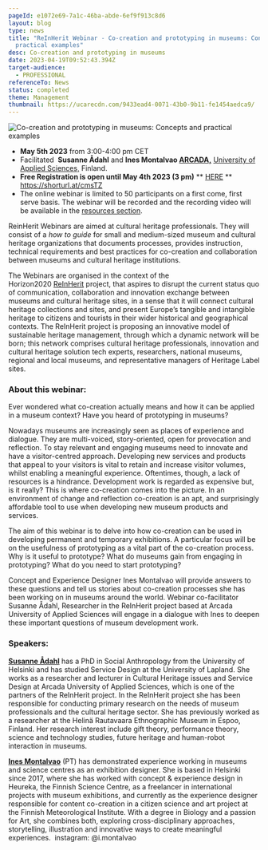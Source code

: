```yaml
---
pageId: e1072e69-7a1c-46ba-abde-6ef9f913c8d6
layout: blog
type: news
title: "ReInHerit Webinar - Co-creation and prototyping in museums: Concepts and
  practical examples"
desc: Co-creation and prototyping in museums
date: 2023-04-19T09:52:43.394Z
target-audience:
  - PROFESSIONAL
referenceTo: News
status: completed
theme: Management
thumbnail: https://ucarecdn.com/9433ead4-0071-43b0-9b11-fe1454aedca9/
---
```

![Co-creation and prototyping in museums: Concepts and practical examples](https://ucarecdn.com/7af3d89a-3ea9-4fe2-b659-83b9e94e4c64/ "Co-creation and prototyping in museums: Concepts and practical examples")

* **May 5th 2023** from 3:00-4:00 pm CET
* Facilitated  **Susanne Ådahl** and **Ines Montalvao [ARCADA,](https://www.arcada.fi/en)** [University of Applied Sciences,](https://www.arcada.fi/en) Finland.
* **Free Registration is open until May 4th 2023 (3 pm)** \*\* [HERE](https://docs.google.com/forms/d/e/1FAIpQLSeCJJ5sYzcYcxGnDd1URAc8-7giX9X4BavBoT_yZAYWmKuZXw/viewform) \*\*\
  <https://shorturl.at/cmsTZ>
* The online webinar is limited to 50 participants on a first come, first serve basis. The webinar will be recorded and the recording video will be available in the [resources section](https://reinherit-hub.eu/webinars).

ReinHerit Webinars are aimed at cultural heritage professionals. They will consist of a *how to guide* for small and medium-sized museum and cultural heritage organizations that documents processes, provides instruction, technical requirements and best practices for co-creation and collaboration between museums and cultural heritage institutions.

The Webinars are organised in the context of the  Horizon2020 [ReInHerit](https://www.reinherit.eu) project, that aspires to disrupt the current status quo of communication, collaboration and innovation exchange between museums and cultural heritage sites, in a sense that it will connect cultural heritage collections and sites, and present Europe’s tangible and intangible heritage to citizens and tourists in their wider historical and geographical contexts. The ReInHerit project is proposing an innovative model of sustainable heritage management, through which a dynamic network will be born; this network comprises cultural heritage professionals, innovation and cultural heritage solution tech experts, researchers, national museums, regional and local museums, and representative managers of Heritage Label sites. 

### About this webinar:

Ever wondered what co-creation actually means and how it can be applied in a museum context? Have you heard of prototyping in museums?

Nowadays museums are increasingly seen as places of experience and dialogue. They are multi-voiced, story-oriented, open for provocation and reflection. To stay relevant and engaging museums need to innovate and have a visitor-centred approach. Developing new services and products that appeal to your visitors is vital to retain and increase visitor volumes, whilst enabling a meaningful experience. Oftentimes, though, a lack of resources is a hindrance. Development work is regarded as expensive but, is it really? This is where co-creation comes into the picture. In an environment of change and reflection co-creation is an apt, and surprisingly affordable tool to use when developing new museum products and services. 

The aim of this webinar is to delve into how co-creation can be used in developing permanent and temporary exhibitions. A particular focus will be on the usefulness of prototyping as a vital part of the co-creation process. Why is it useful to prototype? What do museums gain from engaging in prototyping? What do you need to start prototyping?

Concept and Experience Designer Ines Montalvao will provide answers to these questions and tell us stories about co-creation processes she has been working on in museums around the world. Webinar co-facilitator Susanne Ådahl, Researcher in the ReInHerit project based at Arcada University of Applied Sciences will engage in a dialogue with Ines to deepen these important questions of museum development work.

### Speakers:

**[Susanne Ådahl](https://www.linkedin.com/in/susannetheresiaadahl/)** has a PhD in Social Anthropology from the University of Helsinki and has studied Service Design at the University of Lapland. She works as a researcher and lecturer in Cultural Heritage issues and Service Design at Arcada University of Applied Sciences, which is one of the partners of the ReInHerit project. In the ReInHerit project she has been responsible for conducting primary research on the needs of museum professionals and the cultural heritage sector. She has previously worked as a researcher at the Helinä Rautavaara Ethnographic Museum in Espoo, Finland. Her research interest include gift theory, performance theory, science and technology studies, future heritage and human-robot interaction in museums. [](https://www.linkedin.com/in/susannetheresiaadahl/)

**[Ines Montalvao](https://www.linkedin.com/in/ines-montalvao-73447a16/)** (PT) has demonstrated experience working in museums and science centres as an exhibition designer. She is based in Helsinki since 2017, where she has worked with concept & experience design in Heureka, the Finnish Science Centre, as a freelancer in international projects with museum exhibitions, and currently as the experience designer responsible for content co-creation in a citizen science and art project at the Finnish Meteorological Institute. With a degree in Biology and a passion for Art, she combines both, exploring cross-disciplinary approaches, storytelling, illustration and innovative ways to create meaningful experiences.  instagram: @i.montalvao
